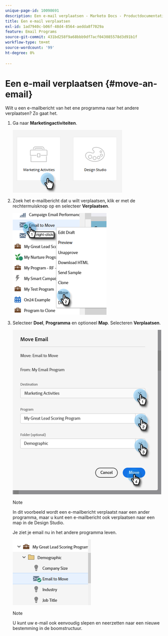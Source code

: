 ```yaml
---
unique-page-id: 10098691
description: Een e-mail verplaatsen - Marketo Docs - Productdocumentatie
title: Een e-mail verplaatsen
exl-id: 1ad7940c-b06f-48d4-8564-aedda8f7029a
feature: Email Programs
source-git-commit: 431bd258f9a68bbb9df7acf043085578d3d91b1f
workflow-type: tm+mt
source-wordcount: '99'
ht-degree: 0%

---
```


# Een e-mail verplaatsen {#move-an-email}

Wilt u een e-mailbericht van het ene programma naar het andere verplaatsen? Zo gaat het.

1. Ga naar **Marketingactiviteiten**.

   ![](assets/move-an-email-1.png)

1. Zoek het e-mailbericht dat u wilt verplaatsen, klik er met de rechtermuisknop op en selecteer **Verplaatsen**.

   ![](assets/move-an-email-2.png)

1. Selecteer **Doel**, **Programma** en optioneel **Map**. Selecteren **Verplaatsen**.

   ![](assets/move-an-email-3.png)

   >[!NOTE]
   >
   >In dit voorbeeld wordt een e-mailbericht verplaatst naar een ander programma, maar u kunt een e-mailbericht ook verplaatsen naar een map in de Design Studio.

   Je ziet je email nu in het andere programma leven.

   ![](assets/move-an-email-4.png)

   >[!NOTE]
   >
   >U kunt uw e-mail ook eenvoudig slepen en neerzetten naar een nieuwe bestemming in de boomstructuur.
